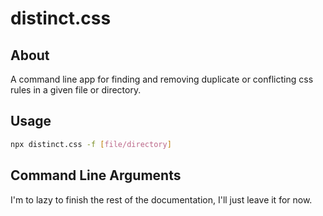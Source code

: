 # distinct.css

## About

A command line app for finding and removing duplicate or conflicting css rules in a given file or directory.

## Usage

```bash
npx distinct.css -f [file/directory]
```

## Command Line Arguments

I'm to lazy to finish the rest of the documentation, I'll just leave it for now.
